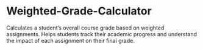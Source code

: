 # Weighted-Grade-Calculator
Calculates a student’s overall course grade based on weighted assignments. Helps students track their academic progress and understand the impact of each assignment on their final grade.
